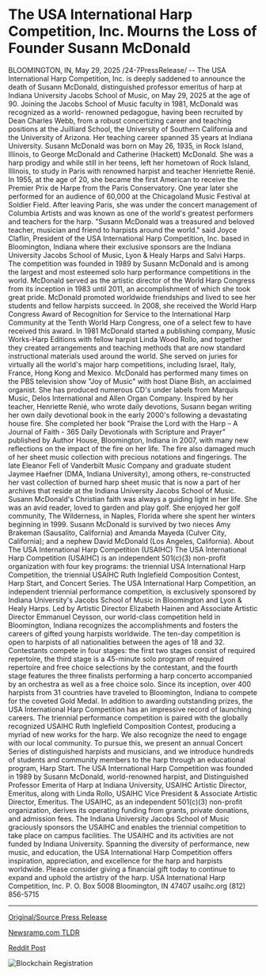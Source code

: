 # The USA International Harp Competition, Inc. Mourns the Loss of Founder Susann McDonald

BLOOMINGTON, IN, May 29, 2025 /24-7PressRelease/ -- The USA International Harp Competition, Inc. is deeply saddened to announce the death of Susann McDonald, distinguished professor emeritus of harp at Indiana University Jacobs School of Music, on May 29, 2025 at the age of 90.   Joining the Jacobs School of Music faculty in 1981, McDonald was recognized as a world- renowned pedagogue, having been recruited by Dean Charles Webb, from a robust concertizing career and teaching positions at the Juilliard School, the University of Southern California and the University of Arizona. Her teaching career spanned 35 years at Indiana University.  Susann McDonald was born on May 26, 1935, in Rock Island, Illinois, to George McDonald and Catherine (Hackett) McDonald. She was a harp prodigy and while still in her teens, left her hometown of Rock Island, Illinois, to study in Paris with renowned harpist and teacher Henriette Renié. In 1955, at the age of 20, she became the first American to receive the Premier Prix de Harpe from the Paris Conservatory. One year later she performed for an audience of 60,000 at the Chicagoland Music Festival at Soldier Field. After leaving Paris, she was under the concert management of Columbia Artists and was known as one of the world's greatest performers and teachers for the harp.   "Susann McDonald was a treasured and beloved teacher, musician and friend to harpists around the world." said Joyce Claflin, President of the USA International Harp Competition, Inc. based in Bloomington, Indiana where their exclusive sponsors are the Indiana University Jacobs School of Music, Lyon & Healy Harps and Salvi Harps. The competition was founded in 1989 by Susann McDonald and is among the largest and most esteemed solo harp performance competitions in the world.   McDonald served as the artistic director of the World Harp Congress from its inception in 1983 until 2011, an accomplishment of which she took great pride. McDonald promoted worldwide friendships and lived to see her students and fellow harpists succeed. In 2008, she received the World Harp Congress Award of Recognition for Service to the International Harp Community at the Tenth World Harp Congress, one of a select few to have received this award.   In 1981 McDonald started a publishing company, Music Works-Harp Editions with fellow harpist Linda Wood Rollo, and together they created arrangements and teaching methods that are now standard instructional materials used around the world. She served on juries for virtually all the world's major harp competitions, including Israel, Italy, France, Hong Kong and Mexico.   McDonald has performed many times on the PBS television show "Joy of Music" with host Diane Bish, an acclaimed organist. She has produced numerous CD's under labels from Marquis Music, Delos International and Allen Organ Company.   Inspired by her teacher, Henriette Renié, who wrote daily devotions, Susann began writing her own daily devotional book in the early 2000's following a devastating house fire. She completed her book "Praise the Lord with the Harp – A Journal of Faith - 365 Daily Devotionals with Scripture and Prayer" published by Author House, Bloomington, Indiana in 2007, with many new reflections on the impact of the fire on her life. The fire also damaged much of her sheet music collection with precious notations and fingerings. The late Eleanor Fell of Vanderbilt Music Company and graduate student Jaymee Haefner (DMA, Indiana University), among others, re-constructed her vast collection of burned harp sheet music that is now a part of her archives that reside at the Indiana University Jacobs School of Music.  Susann McDonald's Christian faith was always a guiding light in her life. She was an avid reader, loved to garden and play golf. She enjoyed her golf community, The Wilderness, in Naples, Florida where she spent her winters beginning in 1999.  Susann McDonald is survived by two nieces Amy Brakeman (Sausalito, California) and Amanda Mayeda (Culver City, California); and a nephew David McDonald (Los Angeles, California).  About The USA International Harp Competition (USAIHC)  The USA International Harp Competition (USAIHC) is an independent 501(c)(3) non-profit organization with four key programs: the triennial USA International Harp Competition, the triennial USAIHC Ruth Inglefield Composition Contest, Harp Start, and Concert Series.  The USA International Harp Competition, an independent triennial performance competition, is exclusively sponsored by Indiana University's Jacobs School of Music in Bloomington and Lyon & Healy Harps. Led by Artistic Director Elizabeth Hainen and Associate Artistic Director Emmanuel Ceysson, our world-class competition held in Bloomington, Indiana recognizes the accomplishments and fosters the careers of gifted young harpists worldwide.   The ten-day competition is open to harpists of all nationalities between the ages of 18 and 32. Contestants compete in four stages: the first two stages consist of required repertoire, the third stage is a 45-minute solo program of required repertoire and free choice selections by the contestant, and the fourth stage features the three finalists performing a harp concerto accompanied by an orchestra as well as a free choice solo.  Since its inception, over 400 harpists from 31 countries have traveled to Bloomington, Indiana to compete for the coveted Gold Medal. In addition to awarding outstanding prizes, the USA International Harp Competition has an impressive record of launching careers.   The triennial performance competition is paired with the globally recognized USAIHC Ruth Inglefield Composition Contest, producing a myriad of new works for the harp.   We also recognize the need to engage with our local community. To pursue this, we present an annual Concert Series of distinguished harpists and musicians, and we introduce hundreds of students and community members to the harp through an educational program, Harp Start.   The USA International Harp Competition was founded in 1989 by Susann McDonald, world-renowned harpist, and Distinguished Professor Emerita of Harp at Indiana University, USAIHC Artistic Director, Emeritus, along with Linda Rollo, USAIHC Vice President & Associate Artistic Director, Emeritus.   The USAIHC, as an independent 501(c)(3) non-profit organization, derives its operating funding from grants, private donations, and admission fees. The Indiana University Jacobs School of Music graciously sponsors the USAIHC and enables the triennial competition to take place on campus facilities. The USAIHC and its activities are not funded by Indiana University.   Spanning the diversity of performance, new music, and education, the USA International Harp Competition offers inspiration, appreciation, and excellence for the harp and harpists worldwide. Please consider giving a financial gift today to continue to expand and uphold the artistry of the harp.  USA International Harp Competition, Inc. P. O. Box 5008 Bloomington, IN 47407 usaihc.org (812) 856-5715 

---

[Original/Source Press Release](https://www.24-7pressrelease.com/press-release/523312/the-usa-international-harp-competition-inc-mourns-the-loss-of-founder-susann-mcdonald)
                    

[Newsramp.com TLDR](https://newsramp.com/curated-news/renowned-harpist-susann-mcdonald-s-legacy-lives-on-through-usa-international-harp-competition/45fcdbe6109b52c9f711372ad1d8ae01) 

 



[Reddit Post](https://www.reddit.com/r/Lifestyle_Culture/comments/1kymnl5/renowned_harpist_susann_mcdonalds_legacy_lives_on/) 



![Blockchain Registration](https://cdn.newsramp.app/24-7PressRelease/qrcode/255/29/deepqQa4.webp)